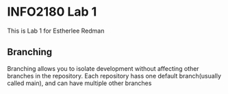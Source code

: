 # INFO2180 Lab 1

This is Lab 1 for Estherlee Redman

## Branching

Branching allows you to isolate development without affecting other branches in the repository. Each repository hass one default branch(usually called main), and can have multiple other branches
